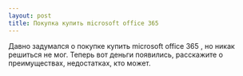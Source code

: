 ```yaml
---
layout: post 
title: Покупка купить microsoft office 365 
--- 
```

Давно задумался о покупке купить microsoft office 365 , но никак решиться не мог. Теперь вот деньги появились, расскажите о преимуществах, недостатках, кто может.